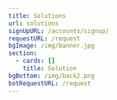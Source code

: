 ```yaml
---
title: Solutions
url: solutions
signUpURL: /accounts/signup/
requestURL: /request
bgImage: /img/banner.jpg
section:
  - cards: []
    title: Solution
bgBottom: /img/back2.png
botRequestURL: /request
---
```


